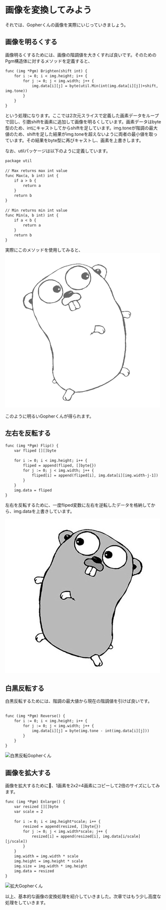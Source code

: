 # 画像を変換してみよう

それでは、Gopherくんの画像を実際にいじっていきましょう。

## 画像を明るくする

画像明るくするためには、画像の階調値を大きくすれば良いです。そのためのPgm構造体に対するメソッドを定義すると、

```golang
func (img *Pgm) Brighten(shift int) {
	for i := 0; i < img.height; i++ {
		for j := 0; j < img.width; j++ {
			img.data[i][j] = byte(util.Min(int(img.data[i][j])+shift, img.tone))
		}
	}
}

```
という処理になります。ここでは2次元スライスで定義した画素データをループで回し、引数shiftを画素に追加して画像を明るくしています。画素データはbyte型のため、intにキャストしてからshiftを足しています。img.toneが階調の最大値のため、shiftを足した結果がimg.toneを超えないように両者の最小値を取っています。その結果をbyte型に再びキャストし、画素を上書きします。

なお、utilパッケージは以下のように定義しています。

```golang
package util

// Max returns max int value
func Max(a, b int) int {
	if a > b {
		return a
	}
	return b
}

// Min returns min int value
func Min(a, b int) int {
	if a < b {
		return a
	}
	return b
}

```

実際にこのメソッドを使用してみると、![明るいGopherくん](./images/gopher_brighten.png)

このように明るいGopherくんが得られます。


## 左右を反転する

```golang
func (img *Pgm) Flip() {
	var fliped [][]byte

	for i := 0; i < img.height; i++ {
		fliped = append(fliped, []byte{})
		for j := 0; j < img.width; j++ {
			fliped[i] = append(fliped[i], img.data[i][img.width-j-1])
		}
	}
	img.data = fliped
}
```
左右を反転するために、一度fliped変数に左右を逆転したデータを格納してから、img.dataを上書きしています。

![左右反転Gopherくん](./images/gopher_flip.png)

## 白黒反転する


白黒反転するためには、階調の最大値から現在の階調値を引けば良いです。

```golang

func (img *Pgm) Reverse() {
	for i := 0; i < img.height; i++ {
		for j := 0; j < img.width; j++ {
			img.data[i][j] = byte(img.tone - int(img.data[i][j]))
		}
	}
}
```
![白黒反転Gopherくん](./images/gopher_reverse.png)

## 画像を拡大する

画像を拡大するために、1画素を2x2=4画素にコピーして2倍のサイズにしてみます。


```golang
func (img *Pgm) Enlarge() {
	var resized [][]byte
	var scale = 2

	for i := 0; i < img.height*scale; i++ {
		resized = append(resized, []byte{})
		for j := 0; j < img.width*scale; j++ {
			resized[i] = append(resized[i], img.data[i/scale][j/scale])
		}
	}
	img.width = img.width * scale
	img.height = img.height * scale
	img.size = img.width * img.height
	img.data = resized
}
```
![拡大Gopherくん](./images/gopher_enalarge.png)

以上、基本的な画像の変換処理を紹介していきました。次章ではもう少し高度な処理をしていきます。
